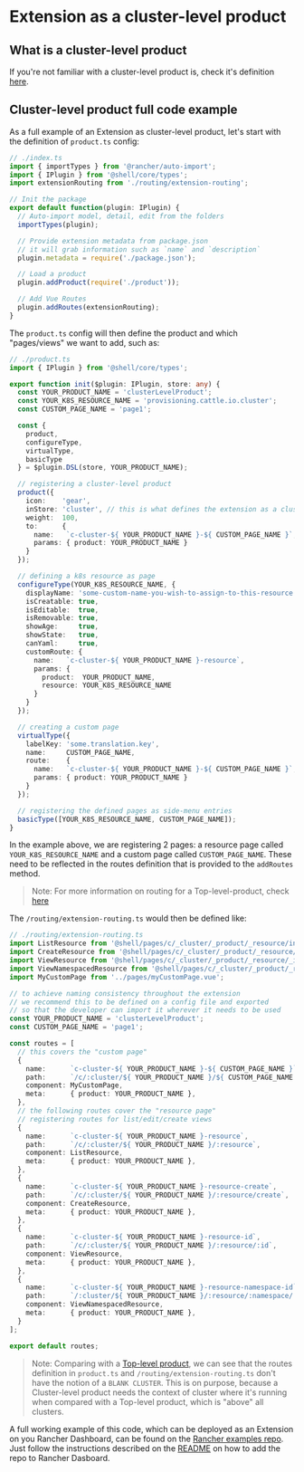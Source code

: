 # Extension as a cluster-level product

## What is a cluster-level product
If you're not familiar with a cluster-level product is, check it's definition [here](../api/concepts.md#what-is-a-cluster-level-product).

## Cluster-level product full code example
As a full example of an Extension as cluster-level product, let's start with the definition of `product.ts` config:

```ts
// ./index.ts
import { importTypes } from '@rancher/auto-import';
import { IPlugin } from '@shell/core/types';
import extensionRouting from './routing/extension-routing';

// Init the package
export default function(plugin: IPlugin) {
  // Auto-import model, detail, edit from the folders
  importTypes(plugin);

  // Provide extension metadata from package.json
  // it will grab information such as `name` and `description`
  plugin.metadata = require('./package.json');

  // Load a product
  plugin.addProduct(require('./product'));

  // Add Vue Routes
  plugin.addRoutes(extensionRouting);
}
```

The `product.ts` config will then define the product and which "pages/views" we want to add, such as:

```ts
// ./product.ts
import { IPlugin } from '@shell/core/types';

export function init($plugin: IPlugin, store: any) {
  const YOUR_PRODUCT_NAME = 'clusterLevelProduct';
  const YOUR_K8S_RESOURCE_NAME = 'provisioning.cattle.io.cluster';
  const CUSTOM_PAGE_NAME = 'page1';

  const {
    product,
    configureType,
    virtualType,
    basicType
  } = $plugin.DSL(store, YOUR_PRODUCT_NAME);

  // registering a cluster-level product
  product({
    icon:    'gear',
    inStore: 'cluster', // this is what defines the extension as a cluster-level product
    weight:  100,
    to:      {
      name:   `c-cluster-${ YOUR_PRODUCT_NAME }-${ CUSTOM_PAGE_NAME }`,
      params: { product: YOUR_PRODUCT_NAME }
    }
  });

  // defining a k8s resource as page
  configureType(YOUR_K8S_RESOURCE_NAME, {
    displayName: 'some-custom-name-you-wish-to-assign-to-this-resource',
    isCreatable: true,
    isEditable:  true,
    isRemovable: true,
    showAge:     true,
    showState:   true,
    canYaml:     true,
    customRoute: {
      name:   `c-cluster-${ YOUR_PRODUCT_NAME }-resource`,
      params: {
        product:  YOUR_PRODUCT_NAME,
        resource: YOUR_K8S_RESOURCE_NAME
      }
    }
  });

  // creating a custom page
  virtualType({
    labelKey: 'some.translation.key',
    name:     CUSTOM_PAGE_NAME,
    route:    {
      name:   `c-cluster-${ YOUR_PRODUCT_NAME }-${ CUSTOM_PAGE_NAME }`,
      params: { product: YOUR_PRODUCT_NAME }
    }
  });

  // registering the defined pages as side-menu entries
  basicType([YOUR_K8S_RESOURCE_NAME, CUSTOM_PAGE_NAME]);
}

```

In the example above, we are registering 2 pages: a resource page called `YOUR_K8S_RESOURCE_NAME` and a custom page called `CUSTOM_PAGE_NAME`. These need to be reflected in the routes definition that is provided to the `addRoutes` method.

> Note: For more information on routing for a Top-level-product, check [here](../api/nav/routing.md#routes-definition-for-an-extension-as-a-top-level-product)

The `/routing/extension-routing.ts` would then be defined like:

```ts
// ./routing/extension-routing.ts
import ListResource from '@shell/pages/c/_cluster/_product/_resource/index.vue';
import CreateResource from '@shell/pages/c/_cluster/_product/_resource/create.vue';
import ViewResource from '@shell/pages/c/_cluster/_product/_resource/_id.vue';
import ViewNamespacedResource from '@shell/pages/c/_cluster/_product/_resource/_namespace/_id.vue';
import MyCustomPage from '../pages/myCustomPage.vue';

// to achieve naming consistency throughout the extension
// we recommend this to be defined on a config file and exported
// so that the developer can import it wherever it needs to be used
const YOUR_PRODUCT_NAME = 'clusterLevelProduct';
const CUSTOM_PAGE_NAME = 'page1';

const routes = [
  // this covers the "custom page"
  {
    name:      `c-cluster-${ YOUR_PRODUCT_NAME }-${ CUSTOM_PAGE_NAME }`,
    path:      `/c/:cluster/${ YOUR_PRODUCT_NAME }/${ CUSTOM_PAGE_NAME }`,
    component: MyCustomPage,
    meta:      { product: YOUR_PRODUCT_NAME },
  },
  // the following routes cover the "resource page"
  // registering routes for list/edit/create views
  {
    name:      `c-cluster-${ YOUR_PRODUCT_NAME }-resource`,
    path:      `/c/:cluster/${ YOUR_PRODUCT_NAME }/:resource`,
    component: ListResource,
    meta:      { product: YOUR_PRODUCT_NAME },
  },
  {
    name:      `c-cluster-${ YOUR_PRODUCT_NAME }-resource-create`,
    path:      `/c/:cluster/${ YOUR_PRODUCT_NAME }/:resource/create`,
    component: CreateResource,
    meta:      { product: YOUR_PRODUCT_NAME },
  },
  {
    name:      `c-cluster-${ YOUR_PRODUCT_NAME }-resource-id`,
    path:      `/c/:cluster/${ YOUR_PRODUCT_NAME }/:resource/:id`,
    component: ViewResource,
    meta:      { product: YOUR_PRODUCT_NAME },
  },
  {
    name:      `c-cluster-${ YOUR_PRODUCT_NAME }-resource-namespace-id`,
    path:      `/:cluster/${ YOUR_PRODUCT_NAME }/:resource/:namespace/:id`,
    component: ViewNamespacedResource,
    meta:      { product: YOUR_PRODUCT_NAME },
  }
];

export default routes;
```

> Note: Comparing with a [Top-level product](./top-level-product), we can see that the routes definition in `product.ts` and `/routing/extension-routing.ts` don't have the notion of a `BLANK CLUSTER`. This is on purpose, because a Cluster-level product needs the context of cluster where it's running when compared with a Top-level product, which is "above" all clusters.

A full working example of this code, which can be deployed as an Extension on you Rancher Dashboard, can be found on the [Rancher examples repo](https://github.com/rancher/ui-plugin-examples). Just follow the instructions described on the [README](https://github.com/rancher/ui-plugin-examples#readme) on how to add the repo to Rancher Dasboard.